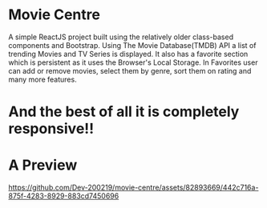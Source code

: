 # Movie Centre

A simple ReactJS project built using the relatively older class-based components and Bootstrap. Using The Movie Database(TMDB) API a list of trending Movies and TV Series is displayed. It also has a favorite section which is persistent as it uses the Browser's Local Storage. In Favorites user can add or remove movies, select them by genre, sort them on rating and many more features.

# And the best of all it is completely responsive!!

# A Preview 


https://github.com/Dev-200219/movie-centre/assets/82893669/442c716a-875f-4283-8929-883cd7450696

